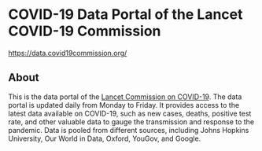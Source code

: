 # COVID-19 Data Portal of the Lancet COVID-19 Commission

https://data.covid19commission.org/

## About

This is the data portal of the [Lancet Commission on COVID-19](https://covid19commission.org/). The data portal is updated daily from Monday to Friday. It provides access to the latest data available on COVID-19, such as new cases, deaths, positive test rate, and other valuable data to gauge the transmission and response to the pandemic. Data is pooled from different sources, including Johns Hopkins University, Our World in Data, Oxford, YouGov, and Google.
